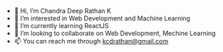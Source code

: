 - 👋 Hi, I’m Chandra Deep Rathan K
- 👀 I’m interested in Web Development and Machine Learning
- 🌱 I’m currently learning ReactJS
- 💞️ I’m looking to collaborate on Web Development, Mechine Learning
- 📫 You can reach me through kcdrathan@gmail.com

<!---
kcdrathan/kcdrathan is a ✨ special ✨ repository because its `README.md` (this file) appears on your GitHub profile.
You can click the Preview link to take a look at your changes.
--->
